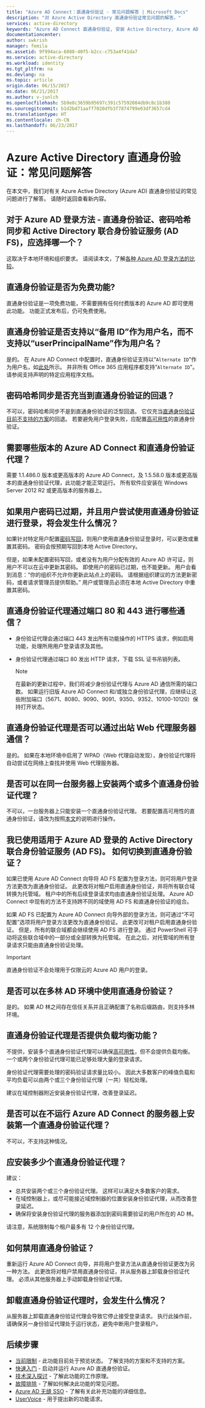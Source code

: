 ```yaml
---
title: "Azure AD Connect：直通身份验证 - 常见问题解答 | Microsoft Docs"
description: "对 Azure Active Directory 直通身份验证常见问题的解答。"
services: active-directory
keywords: "Azure AD Connect 直通身份验证, 安装 Active Directory, Azure AD 所需的组件, SSO, 单一登录"
documentationcenter: 
author: swkrish
manager: femila
ms.assetid: 9f994aca-6088-40f5-b2cc-c753a4f41da7
ms.service: active-directory
ms.workload: identity
ms.tgt_pltfrm: na
ms.devlang: na
ms.topic: article
origin.date: 06/15/2017
ms.date: 06/21/2017
ms.author: v-junlch
ms.openlocfilehash: 5b9e8c3659b95697c391c57592084db9c8c1b380
ms.sourcegitcommit: b1d2bd71aaff7020dfb3f7874799e03df3657cd4
ms.translationtype: HT
ms.contentlocale: zh-CN
ms.lasthandoff: 06/23/2017
---
```

# Azure Active Directory 直通身份验证：常见问题解答
<a id="azure-active-directory-pass-through-authentication-frequently-asked-questions" class="xliff"></a>

在本文中，我们对有关 Azure Active Directory (Azure AD) 直通身份验证的常见问题进行了解答。 请随时返回查看新内容。

## 对于 Azure AD 登录方法 - 直通身份验证、密码哈希同步和 Active Directory 联合身份验证服务 (AD FS)，应选择哪一个？
<a id="which-of-the-azure-ad-sign-in-methods---pass-through-authentication-password-hash-synchronization-and-active-directory-federation-services-ad-fs---should-i-choose" class="xliff"></a>

这取决于本地环境和组织要求。 请阅读本文，了解[各种 Azure AD 登录方法的比较](active-directory-aadconnect-user-signin.md)。

## 直通身份验证是否为免费功能?
<a id="is-pass-through-authentication-a-free-feature" class="xliff"></a>

直通身份验证是一项免费功能，不需要拥有任何付费版本的 Azure AD 即可使用此功能。 功能正式发布后，仍可免费使用。

## 直通身份验证是否支持以“备用 ID”作为用户名，而不支持以“userPrincipalName”作为用户名？
<a id="does-pass-through-authentication-support-alternate-id-as-the-username-instead-of-userprincipalname" class="xliff"></a>

是的。 在 Azure AD Connect 中配置时，直通身份验证支持以“`Alternate ID`”作为用户名，如[此处](active-directory-aadconnect-get-started-custom.md)所示。 并非所有 Office 365 应用程序都支持“`Alternate ID`”。 请参阅支持声明的特定应用程序文档。

## 密码哈希同步是否充当到直通身份验证的回退？
<a id="does-password-hash-synchronization-act-as-a-fallback-to-pass-through-authentication" class="xliff"></a>

不可以，密码哈希同步不是到直通身份验证的泛型回退。 它仅充当[直通身份验证目前不支持的方案](active-directory-aadconnect-pass-through-authentication-current-limitations.md#unsupported-scenarios)的回退。 若要避免用户登录失败，应配置[高可用性](active-directory-aadconnect-pass-through-authentication-quick-start.md#step-4-ensure-high-availability)的直通身份验证。

## 需要哪些版本的 Azure AD Connect 和直通身份验证代理？
<a id="what-versions-of-azure-ad-connect-and-pass-through-authentication-agent-do-you-need" class="xliff"></a>

需要 1.1.486.0 版本或更高版本的 Azure AD Connect，及 1.5.58.0 版本或更高版本的直通身份验证代理，此功能才能正常运行。 所有软件应安装在 Windows Server 2012 R2 或更高版本的服务器上。

## 如果用户密码已过期，并且用户尝试使用直通身份验证进行登录，将会发生什么情况？
<a id="what-happens-if-my-users-password-has-expired-and-they-try-to-sign-in-using-pass-through-authentication" class="xliff"></a>

如果针对特定用户配置[密码写回](../active-directory-passwords-update-your-own-password.md)，则用户使用直通身份验证登录时，可以更改或重置其密码。 密码会按预期写回到本地 Active Directory。

但是，如果未配置密码写回，或者没有为用户分配有效的 Azure AD 许可证，则用户不可以在云中更新其密码。 即使用户的密码已过期，也不能更新。 用户会看到消息：“你的组织不允许你更新此站点上的密码。 请根据组织建议的方法更新密码，或者请求管理员提供帮助。” 用户或管理员必须在本地 Active Directory 中重置其密码。

## 直通身份验证代理通过端口 80 和 443 进行哪些通信？
<a id="what-do-pass-through-authentication-agents-communicate-over-ports-80-and-443" class="xliff"></a>

- 身份验证代理会通过端口 443 发出所有功能操作的 HTTPS 请求，例如启用功能，处理所用用户登录请求及其他。
- 身份验证代理通过端口 80 发出 HTTP 请求，下载 SSL 证书吊销列表。

     >[!NOTE]
     >在最新的更新过程中，我们将减少身份验证代理与 Azure AD 通信所需的端口数。 如果运行旧版 Azure AD Connect 和/或独立身份验证代理，应继续让这些附加端口（5671、8080、9090、9091、9350、9352、10100-10120）保持打开状态。

## 直通身份验证代理是否可以通过出站 Web 代理服务器通信？
<a id="can-the-pass-through-authentication-agents-communicate-over-an-outbound-web-proxy-server" class="xliff"></a>

是的。 如果在本地环境中启用了 WPAD（Web 代理自动发现），身份验证代理将自动尝试在网络上查找并使用 Web 代理服务器。

## 是否可以在同一台服务器上安装两个或多个直通身份验证代理？
<a id="can-i-install-two-or-more-pass-through-authentication-agents-on-the-same-server" class="xliff"></a>

不可以，一台服务器上只能安装一个直通身份验证代理。 若要配置高可用性的直通身份验证，请改为按照[本文](active-directory-aadconnect-pass-through-authentication-quick-start.md#step-4-ensure-high-availability)的说明进行操作。

## 我已使用适用于 Azure AD 登录的 Active Directory 联合身份验证服务 (AD FS)。 如何切换到直通身份验证？
<a id="i-already-use-active-directory-federation-services-ad-fs-for-azure-ad-sign-in-how-do-i-switch-it-to-pass-through-authentication" class="xliff"></a>

如果已使用 Azure AD Connect 向导将 AD FS 配置为登录方法，则可将用户登录方法更改为直通身份验证。 此更改将对租户启用直通身份验证，并将所有联合域转换为托管域。 租户中的所有后续登录请求均由直通身份验证处理。 Azure AD Connect 中现有的方法不支持跨不同的域使用 AD FS 和直通身份验证的组合。

如果 AD FS 已配置为 Azure AD Connect 向导外部的登录方法，则可通过“不可配置”选项将用户登录方法更改为直通身份验证。 此更改可对租户启用直通身份验证。 但是，所有的联合域都会继续使用 AD FS 进行登录。 通过 PowerShell 可手动将这些联合域中的一部分或全部转换为托管域。 在此之后，对托管域的所有登录请求只能由直通身份验证处理。

>[!IMPORTANT]
>直通身份验证不会处理用于仅限云的 Azure AD 用户的登录。

## 是否可以在多林 AD 环境中使用直通身份验证？
<a id="can-i-use-pass-through-authentication-in-a-multi-forest-ad-environment" class="xliff"></a>

是的。 如果 AD 林之间存在信任关系并且正确配置了名称后缀路由，则支持多林环境。

## 直通身份验证代理是否提供负载均衡功能？
<a id="do-pass-through-authentication-agents-provide-load-balancing-capability" class="xliff"></a>

不提供，安装多个直通身份验证代理可以确保[高可用性](active-directory-aadconnect-pass-through-authentication-quick-start.md#step-4-ensure-high-availability)，但不会提供负载均衡。 一个或两个身份验证代理可能已足够处理大量的登录请求。

身份验证代理需要处理的密码验证请求量比较小。 因此大多数客户的峰值负载和平均负载可以由两个或三个身份验证代理（一共）轻松处理。

建议在域控制器附近安装身份验证代理，改善登录延迟。

## 是否可以在不运行 Azure AD Connect 的服务器上安装第一个直通身份验证代理？
<a id="can-i-install-the-first-pass-through-authentication-agent-on-a-server-other-than-the-one-that-runs-azure-ad-connect" class="xliff"></a>

不可以，不支持这种情况。

## 应安装多少个直通身份验证代理？
<a id="how-many-pass-through-authentication-agents-should-i-install" class="xliff"></a>

建议：

- 总共安装两个或三个身份验证代理。 这样可以满足大多数客户的需求。
- 在域控制器上，或尽可能接近域控制器的位置安装身份验证代理，从而改善登录延迟。
- 确保将安装身份验证代理的服务器添加到密码需要验证的用户所在的 AD 林。

请注意，系统限制每个租户最多有 12 个身份验证代理。

## 如何禁用直通身份验证？
<a id="how-can-i-disable-pass-through-authentication" class="xliff"></a>

重新运行 Azure AD Connect 向导，并将用户登录方法从直通身份验证更改为另一种方法。 此更改将对租户禁用直通身份验证，并从服务器上卸载身份验证代理。 必须从其他服务器上手动卸载身份验证代理。

## 卸载直通身份验证代理时，会发生什么情况？
<a id="what-happens-when-i-uninstall-a-pass-through-authentication-agent" class="xliff"></a>

从服务器上卸载直通身份验证代理会导致它停止接受登录请求。 执行此操作前，请确保另一身份验证代理处于运行状态，避免中断用户登录租户。

## 后续步骤
<a id="next-steps" class="xliff"></a>
- [当前限制](active-directory-aadconnect-pass-through-authentication-current-limitations.md) - 此功能目前处于预览状态。 了解支持的方案和不支持的方案。
- [快速入门](active-directory-aadconnect-pass-through-authentication-quick-start.md) - 启动并运行 Azure AD 直通身份验证。
- [技术深入探讨](active-directory-aadconnect-pass-through-authentication-how-it-works.md) - 了解此功能的工作原理。
- [故障排除](active-directory-aadconnect-troubleshoot-pass-through-authentication.md) - 了解如何解决此功能的常见问题。
- [Azure AD 无缝 SSO](active-directory-aadconnect-sso.md) - 了解有关此补充功能的详细信息。
- [UserVoice](https://feedback.azure.com/forums/169401-azure-active-directory/category/160611-directory-synchronization-aad-connect) - 用于提出新的功能请求。

